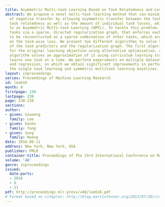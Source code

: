 ```yaml
---
title: Asymmetric Multi-task Learning Based on Task Relatedness and Loss
abstract: We propose a novel multi-task learning method that can minimize the effect
  of negative transfer by allowing asymmetric transfer between the tasks based on
  task relatedness as well as the amount of individual task losses, which we refer
  to as Asymmetric Multi-task Learning (AMTL). To tackle this problem, we couple multiple
  tasks via a sparse, directed regularization graph, that enforces each task parameter
  to be reconstructed as a sparse combination of other tasks, which are selected based
  on the task-wise loss. We present two different algorithms to solve this joint learning
  of the task predictors and the regularization graph. The first algorithm solves
  for the original learning objective using alternative optimization, and the second
  algorithm solves an approximation of it using curriculum learning strategy, that
  learns one task at a time. We perform experiments on multiple datasets for classification
  and regression, on which we obtain significant improvements in performance over
  the single task learning and symmetric multitask learning baselines.
layout: inproceedings
series: Proceedings of Machine Learning Research
id: leeb16
month: 0
firstpage: 230
lastpage: 238
page: 230-238
sections: 
author:
- given: Giwoong
  family: Lee
- given: Eunho
  family: Yang
- given: Sung
  family: Hwang
date: 2016-06-11
address: New York, New York, USA
publisher: PMLR
container-title: Proceedings of The 33rd International Conference on Machine Learning
volume: '48'
genre: inproceedings
issued:
  date-parts:
  - 2016
  - 6
  - 11
pdf: http://proceedings.mlr.press/v48/leeb16.pdf
# Format based on citeproc: http://blog.martinfenner.org/2013/07/30/citeproc-yaml-for-bibliographies/
---
```

